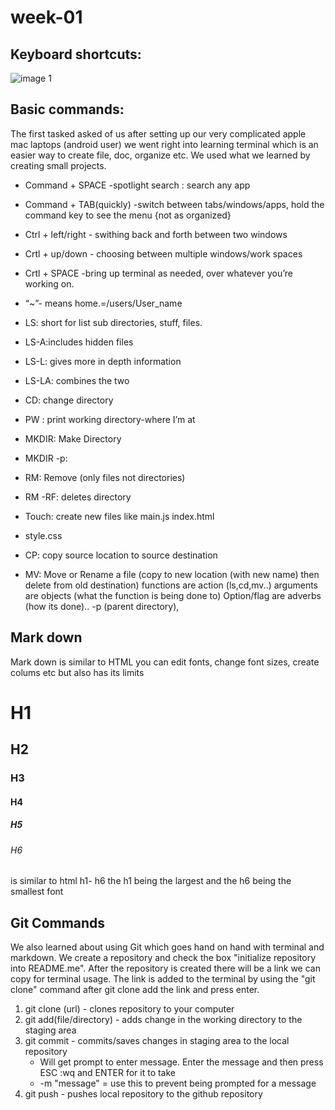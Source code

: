# week-01

## Keyboard shortcuts:

![image 1](https://media1.tenor.com/images/ccd73a0d0f3a8b600167eea0f4091c1d/tenor.gif?itemid=12585039)

## Basic commands:

The first tasked asked of us after setting up our very complicated apple mac laptops (android user) we went right into learning terminal which is an easier way to create file, doc, organize etc. We used what we learned by creating small projects. 


* Command + SPACE -spotlight search : search any app
* Command + TAB(quickly) -switch between tabs/windows/apps, hold the command key to see the menu {not as organized}
* Ctrl + left/right - swithing back and forth between two windows
* Crtl + up/down - choosing between multiple windows/work spaces
* Crtl + SPACE -bring up terminal as needed, over whatever you’re working on.
* “~”- means home.=/users/User_name
* LS: short for list sub directories, stuff, files.
* LS-A:includes hidden files
* LS-L: gives more in depth information 
  
* LS-LA: combines the two
  
* CD: change directory
* PW : print working directory-where I’m at
* MKDIR: Make Directory
* MKDIR -p:
* RM: Remove (only files not directories)
* RM -RF: deletes directory
* Touch: create new files like main.js index.html 
* style.css
* CP: copy source location to source destination
* MV: Move or Rename a file (copy to new location (with new name) then delete from old destination)
functions are action (ls,cd,mv..)
arguments are objects (what the function is being done to)
Option/flag are adverbs (how its done).. -p (parent directory),

## Mark down

Mark down is similar to HTML you can edit fonts, change font sizes, create colums etc but also has its limits

# H1
## H2
### H3
#### H4
##### H5
###### H6 

is similar to html h1- h6 the h1 being the largest and the h6 being the smallest font 

## Git Commands ##

We also learned about using Git which goes hand on hand with terminal and markdown. We create a repository and check the box "initialize repository into README.me". After the repository is created there will be a link we can copy for terminal usage. The link is added  to the terminal by using the "git clone" command after git clone add the link and press enter. 
    
1. git clone (url) - clones repository to your computer
2. git add(file/directory) - adds change in the working directory to the staging area
3. git commit - commits/saves changes in staging area to the local repository
   * Will get prompt to enter message. Enter the message and then press ESC :wq and ENTER for it to take
   * -m  "message" = use this to prevent being prompted for a message
4. git push - pushes local repository to the github repository
